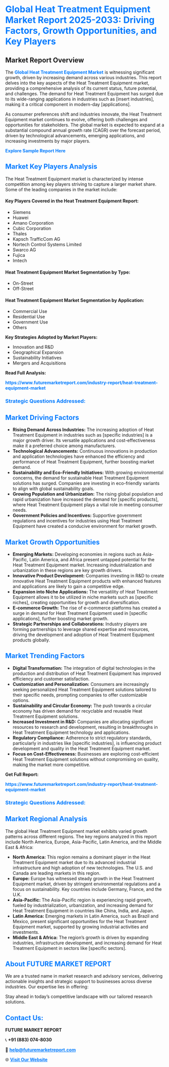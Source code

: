 <h1 style="color: #007BFF;">Global Heat Treatment Equipment Market Report 2025-2033: Driving Factors, Growth Opportunities, and Key Players</h1>

<section id="overview">
<h2>Market Report Overview</h2>
<p>The <a href="https://www.futuremarketreport.com/industry-report/heat-treatment-equipment-market" style="color: #007BFF; text-decoration: none;"><strong>Global Heat Treatment Equipment Market</strong></a> is witnessing significant growth, driven by increasing demand across various industries. This report delves into the key aspects of the Heat Treatment Equipment market, providing a comprehensive analysis of its current status, future potential, and challenges. The demand for Heat Treatment Equipment has surged due to its wide-ranging applications in industries such as [insert industries], making it a critical component in modern-day [applications].</p>
<p>As consumer preferences shift and industries innovate, the Heat Treatment Equipment market continues to evolve, offering both challenges and opportunities for stakeholders. The global market is expected to expand at a substantial compound annual growth rate (CAGR) over the forecast period, driven by technological advancements, emerging applications, and increasing investments by major players.</p>
</section>

<section id="overview">
<p><a href="https://www.futuremarketreport.com/request-sample/reportId=33707" style="color: #007BFF; text-decoration: none;"><strong>Explore Sample Report Here</strong></a></p>
</section>

<section id="key-players">
<h2 style="color: #007BFF;">Market Key Players Analysis</h2>
<p>The Heat Treatment Equipment market is characterized by intense competition among key players striving to capture a larger market share. Some of the leading companies in the market include:</p>
<h4>Key Players Covered in the Heat Treatment Equipment Report:</h4>
<ul><li>Siemens</li><li>Huawei</li><li>Amano Corporation</li><li>Cubic Corporation</li><li>Thales</li><li>Kapsch TrafficCom AG</li><li>Nortech Control Systems Limited</li><li>Swarco AG</li><li>Fujica</li><li>Imtech</li></ul>
<h4>Heat Treatment Equipment Market Segmentation by Type:</h4>
<ul><li>On-Street</li><li>Off-Street</li></ul>

<h4>Heat Treatment Equipment Market Segmentation by Application:</h4>
<ul><li>Commercial Use</li><li>Residential Use</li><li>Government Use</li><li>Others</li></ul>
<p><strong>Key Strategies Adopted by Market Players:</strong></p>
<ul>
<li>Innovation and R&D</li>
<li>Geographical Expansion</li>
<li>Sustainability Initiatives</li>
<li>Mergers and Acquisitions</li>
</ul>
</section>

<section>
<p><strong>Read Full Analysis: </strong></p><a href="https://www.futuremarketreport.com/industry-report/heat-treatment-equipment-market" style="color: #007BFF; text-decoration: none;"><strong>https://www.futuremarketreport.com/industry-report/heat-treatment-equipment-market</strong></a>
<h3 style="color: #007BFF;">Strategic Questions Addressed:</h3>
</section>

<section id="driving-factors">
<h2 style="color: #007BFF;">Market Driving Factors</h2>
<ul>
<li><strong>Rising Demand Across Industries:</strong> The increasing adoption of Heat Treatment Equipment in industries such as [specific industries] is a major growth driver. Its versatile applications and cost-effectiveness make it a preferred choice among manufacturers.</li>
<li><strong>Technological Advancements:</strong> Continuous innovations in production and application technologies have enhanced the efficiency and performance of Heat Treatment Equipment, further boosting market demand.</li>
<li><strong>Sustainability and Eco-Friendly Initiatives:</strong> With growing environmental concerns, the demand for sustainable Heat Treatment Equipment solutions has surged. Companies are investing in eco-friendly variants to align with global sustainability goals.</li>
<li><strong>Growing Population and Urbanization:</strong> The rising global population and rapid urbanization have increased the demand for [specific products], where Heat Treatment Equipment plays a vital role in meeting consumer needs.</li>
<li><strong>Government Policies and Incentives:</strong> Supportive government regulations and incentives for industries using Heat Treatment Equipment have created a conducive environment for market growth.</li>
</ul>
</section>

<section id="growth-opportunities">
<h2 style="color: #007BFF;">Market Growth Opportunities</h2>
<ul>
<li><strong>Emerging Markets:</strong> Developing economies in regions such as Asia-Pacific, Latin America, and Africa present untapped potential for the Heat Treatment Equipment market. Increasing industrialization and urbanization in these regions are key growth drivers.</li>
<li><strong>Innovative Product Development:</strong> Companies investing in R&D to create innovative Heat Treatment Equipment products with enhanced features and applications are likely to gain a competitive edge.</li>
<li><strong>Expansion into Niche Applications:</strong> The versatility of Heat Treatment Equipment allows it to be utilized in niche markets such as [specific niches], creating opportunities for growth and diversification.</li>
<li><strong>E-commerce Growth:</strong> The rise of e-commerce platforms has created a surge in demand for Heat Treatment Equipment used in [specific applications], further boosting market growth.</li>
<li><strong>Strategic Partnerships and Collaborations:</strong> Industry players are forming partnerships to leverage shared expertise and resources, driving the development and adoption of Heat Treatment Equipment products globally.</li>
</ul>
</section>

<section id="trending-factors">
<h2 style="color: #007BFF;">Market Trending Factors</h2>
<ul>
<li><strong>Digital Transformation:</strong> The integration of digital technologies in the production and distribution of Heat Treatment Equipment has improved efficiency and customer satisfaction.</li>
<li><strong>Customization and Personalization:</strong> Consumers are increasingly seeking personalized Heat Treatment Equipment solutions tailored to their specific needs, prompting companies to offer customizable options.</li>
<li><strong>Sustainability and Circular Economy:</strong> The push towards a circular economy has driven demand for recyclable and reusable Heat Treatment Equipment solutions.</li>
<li><strong>Increased Investment in R&D:</strong> Companies are allocating significant resources to research and development, resulting in breakthroughs in Heat Treatment Equipment technology and applications.</li>
<li><strong>Regulatory Compliance:</strong> Adherence to strict regulatory standards, particularly in industries like [specific industries], is influencing product development and quality in the Heat Treatment Equipment market.</li>
<li><strong>Focus on Cost-Effectiveness:</strong> Businesses are exploring cost-efficient Heat Treatment Equipment solutions without compromising on quality, making the market more competitive.</li>
</ul>
</section>

<section>
<p><strong>Get Full Report: </strong></p><a href="https://www.futuremarketreport.com/industry-report/heat-treatment-equipment-market" style="color: #007BFF; text-decoration: none;"><strong>https://www.futuremarketreport.com/industry-report/heat-treatment-equipment-market</strong></a>
<h3 style="color: #007BFF;">Strategic Questions Addressed:</h3>
</section>


<section id="regional-analysis">
<h2 style="color: #007BFF;">Market Regional Analysis</h2>
<p>The global Heat Treatment Equipment market exhibits varied growth patterns across different regions. The key regions analyzed in this report include North America, Europe, Asia-Pacific, Latin America, and the Middle East & Africa:</p>
<ul>
<li><strong>North America:</strong> This region remains a dominant player in the Heat Treatment Equipment market due to its advanced industrial infrastructure and high adoption of new technologies. The U.S. and Canada are leading markets in this region.</li>
<li><strong>Europe:</strong> Europe has witnessed steady growth in the Heat Treatment Equipment market, driven by stringent environmental regulations and a focus on sustainability. Key countries include Germany, France, and the U.K.</li>
<li><strong>Asia-Pacific:</strong> The Asia-Pacific region is experiencing rapid growth, fueled by industrialization, urbanization, and increasing demand for Heat Treatment Equipment in countries like China, India, and Japan.</li>
<li><strong>Latin America:</strong> Emerging markets in Latin America, such as Brazil and Mexico, present significant opportunities for the Heat Treatment Equipment market, supported by growing industrial activities and investments.</li>
<li><strong>Middle East & Africa:</strong> The region’s growth is driven by expanding industries, infrastructure development, and increasing demand for Heat Treatment Equipment in sectors like [specific sectors].</li>
</ul>
</section>

<footer>
<h2 style="color: #007BFF;">About FUTURE MARKET REPORT</h2>
<p>We are a trusted name in market research and advisory services, delivering actionable insights and strategic support to businesses across diverse industries. Our expertise lies in offering:</p>

<p>Stay ahead in today’s competitive landscape with our tailored research solutions.</p>

<h2 style="color: #007BFF;">Contact Us:</h2>
<p><strong>FUTURE MARKET REPORT</strong></p>
<p>📞 <strong>+91 (883) 074-8030</strong></p>
<p>📧 <strong><a href="mailto:help@futuremarketreport.com" style="color: #007BFF;">help@futuremarketreport.com</a></strong></p>
<p>🌐 <strong><a href="https://www.futuremarketreport.com/" style="color: #007BFF;">Visit Our Website</a></strong></p>
</footer>